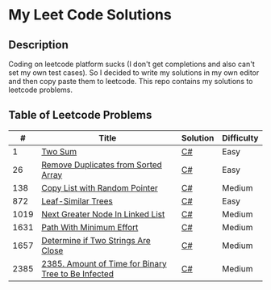 # My Leet Code Solutions

## Description

Coding on leetcode platform sucks (I don't get completions and also can't set my own test cases). So I decided to write my solutions in my own editor and then copy paste them to leetcode. This repo contains my solutions to leetcode problems.

## Table of Leetcode Problems

| #    | Title                                                                                                                               | Solution                                                             | Difficulty |
| ---- | ----------------------------------------------------------------------------------------------------------------------------------- | -------------------------------------------------------------------- | ---------- |
| 1    | [Two Sum](https://leetcode.com/problems/two-sum/)                                                                                   | [C#](./LeetCode/1_Two_Sum/)                                          | Easy       |
| 26   | [Remove Duplicates from Sorted Array](https://leetcode.com/problems/remove-duplicates-from-sorted-array/)                           | [C#](./LeetCode/26_Remove_Duplicates_from_Sorted_Array/)             | Easy       |
| 138  | [Copy List with Random Pointer](https://leetcode.com/problems/copy-list-with-random-pointer/)                                       | [C#](./LeetCode/138_Copy_List_with_Random_Pointer/)                  | Medium     |
| 872  | [Leaf-Similar Trees](https://leetcode.com/problems/leaf-similar-trees/)                                                             | [C#](./LeetCode/872_Leaf-Similar_Trees/)                             | Easy       |
| 1019 | [Next Greater Node In Linked List](https://leetcode.com/problems/next-greater-node-in-linked-list/)                                 | [C#](./LeetCode/1019_Next_Greater_Node_In_Linked_List/)              | Medium     |
| 1631 | [Path With Minimum Effort](https://leetcode.com/problems/path-with-minimum-effort/)                                                 | [C#](./LeetCode/1631_Path_With_Minimum_Effort/)                      | Medium     |
| 1657 | [Determine if Two Strings Are Close](https://leetcode.com/problems/determine-if-two-strings-are-close/)                             | [C#](./LeetCode/1657_Determine_if_Two_Strings_Are_Close/)            | Medium     |
| 2385 | [2385. Amount of Time for Binary Tree to Be Infected](https://leetcode.com/problems/amount-of-time-for-binary-tree-to-be-infected/) | [C#](./LeetCode/2385_Amount_of_Time_for_Binary_Tree_to_Be_Infected/) | Medium     |
